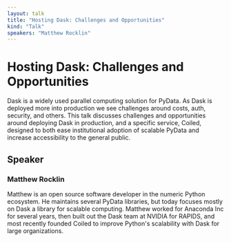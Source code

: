 ```yaml
---
layout: talk
title: "Hosting Dask: Challenges and Opportunities"
kind: "Talk"
speakers: "Matthew Rocklin"
---
```


# Hosting Dask: Challenges and Opportunities

Dask is a widely used parallel computing solution for PyData.  As Dask is deployed more into production we see challenges around costs, auth, security, and others.  This talk discusses challenges and opportunities around deploying Dask in production, and a specific service, Coiled, designed to both ease institutional adoption of scalable PyData and increase accessibility to the general public.

## Speaker

### Matthew Rocklin

Matthew is an open source software developer in the numeric Python ecosystem. He maintains several PyData libraries, but today focuses mostly on Dask a library for scalable computing. Matthew worked for Anaconda Inc for several years, then built out the Dask team at NVIDIA for RAPIDS, and most recently founded Coiled to improve Python's scalability with Dask for large organizations.
